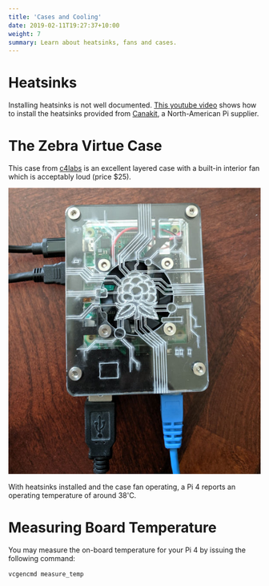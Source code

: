 ```yaml
---
title: 'Cases and Cooling'
date: 2019-02-11T19:27:37+10:00
weight: 7
summary: Learn about heatsinks, fans and cases.
---
```


# Heatsinks
Installing heatsinks is not well documented. [This youtube video](https://www.youtube.com/watch?v=E-4GaAz7XNM) shows how to install the heatsinks provided from [Canakit](https://www.canakit.com/), a North-American Pi supplier.

# The Zebra Virtue Case
This case from [c4labs](https://www.c4labs.com/product/zebra-virtue-fan-case-raspberry-pi-3-b-color-options/) is an excellent layered case with a built-in interior fan which is acceptably loud (price $25).

![ZebraVirtueCase](images/ZebraVirtueCase.jpg)

With heatsinks installed and the case fan operating, a Pi 4 reports an operating temperature of around 38'C.

# Measuring Board Temperature
You may measure the on-board temperature for your Pi 4 by issuing the following command:
```
vcgencmd measure_temp
```
